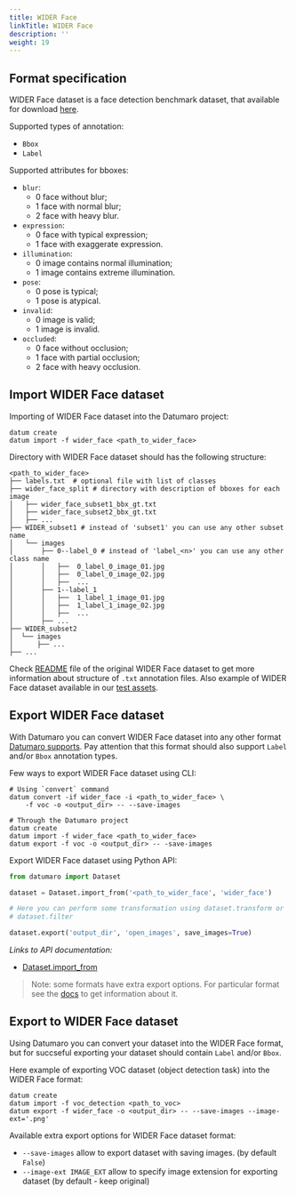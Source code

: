 ```yaml
---
title: WIDER Face
linkTitle: WIDER Face
description: ''
weight: 19
---
```


## Format specification

WIDER Face dataset is a face detection benchmark dataset,
that available for download [here](http://shuoyang1213.me/WIDERFACE/#Download).

Supported types of annotation:
- `Bbox`
- `Label`

Supported attributes for bboxes:
- `blur`:
  - 0 face without blur;
  - 1 face with normal blur;
  - 2 face with heavy blur.
- `expression`:
  - 0 face with typical expression;
  - 1 face with exaggerate expression.
- `illumination`:
  - 0 image contains normal illumination;
  - 1 image contains extreme illumination.
- `pose`:
  - 0 pose is typical;
  - 1 pose is atypical.
- `invalid`:
  - 0 image is valid;
  - 1 image is invalid.
- `occluded`:
  - 0 face without occlusion;
  - 1 face with partial occlusion;
  - 2 face with heavy occlusion.


## Import WIDER Face dataset

Importing of WIDER Face dataset into the Datumaro project:
```
datum create
datum import -f wider_face <path_to_wider_face>
```

Directory with WIDER Face dataset should has the following structure:
```
<path_to_wider_face>
├── labels.txt  # optional file with list of classes
├── wider_face_split # directory with description of bboxes for each image
│   ├── wider_face_subset1_bbx_gt.txt
│   ├── wider_face_subset2_bbx_gt.txt
│   ├── ...
├── WIDER_subset1 # instead of 'subset1' you can use any other subset name
│   └── images
│       ├── 0--label_0 # instead of 'label_<n>' you can use any other class name
│       │   ├──  0_label_0_image_01.jpg
│       │   ├──  0_label_0_image_02.jpg
│       │   ├──  ...
│       ├── 1--label_1
│       │   ├──  1_label_1_image_01.jpg
│       │   ├──  1_label_1_image_02.jpg
│       │   ├──  ...
│       ├── ...
├── WIDER_subset2
│  └── images
│      ├── ...
├── ...
```
Check [README](http://shuoyang1213.me/WIDERFACE/support/bbx_annotation/wider_face_split.zip)
file of the original WIDER Face dataset to get more information
about structure of `.txt` annotation files.
Also example of WIDER Face dataset available in our
[test assets](https://github.com/openvinotoolkit/datumaro/tree/develop/tests/assets/widerface_dataset).

## Export WIDER Face dataset

With Datumaro you can convert WIDER Face dataset into any other
format [Datumaro supports](/docs/user-manual/supported_formats/).
Pay attention that this format should also support `Label` and/or `Bbox`
annotation types.

Few ways to export WIDER Face dataset using CLI:
```
# Using `convert` command
datum convert -if wider_face -i <path_to_wider_face> \
    -f voc -o <output_dir> -- --save-images

# Through the Datumaro project
datum create
datum import -f wider_face <path_to_wider_face>
datum export -f voc -o <output_dir> -- -save-images
```

Export WIDER Face dataset using Python API:
```python
from datumaro import Dataset

dataset = Dataset.import_from('<path_to_wider_face', 'wider_face')

# Here you can perform some transformation using dataset.transform or
# dataset.filter

dataset.export('output_dir', 'open_images', save_images=True)
```

*Links to API documentation:*
- [Dataset.import_from][]

> Note: some formats have extra export options. For particular format see the
> [docs](/docs/formats/) to get information about it.

## Export to WIDER Face dataset

Using Datumaro you can convert your dataset into the WIDER Face format,
but for succseful exporting your dataset should contain `Label` and/or `Bbox`.

Here example of exporting VOC dataset (object detection task)
into the WIDER Face format:

```
datum create
datum import -f voc_detection <path_to_voc>
datum export -f wider_face -o <output_dir> -- --save-images --image-ext='.png'
```

Available extra export options for WIDER Face dataset format:
- `--save-images` allow to export dataset with saving images.
  (by default `False`)
- `--image-ext IMAGE_EXT` allow to specify image extension
  for exporting dataset (by default - keep original)

[Dataset.import_from]: /api/api/components/components/datumaro.components.dataset.html#datumaro.components.dataset.Dataset.import_from
